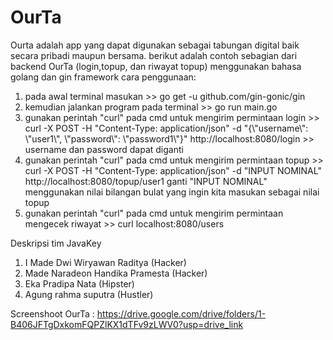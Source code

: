 # OurTa

Ourta adalah app yang dapat digunakan sebagai tabungan digital baik secara pribadi maupun bersama.
berikut adalah contoh sebagian dari backend OurTa (login,topup, dan riwayat topup) menggunakan bahasa golang dan gin framework
cara penggunaan:
1. pada awal terminal masukan >>
   go get -u github.com/gin-gonic/gin
2. kemudian jalankan program pada terminal >>
   go run main.go
3. gunakan perintah "curl" pada cmd untuk mengirim permintaan login >>
   curl -X POST -H "Content-Type: application/json" -d "{\\"username\\": \\"user1\\", \\"password\\": \\"password1\\"}" http://localhost:8080/login >>
   username dan password dapat diganti
4. gunakan perintah "curl" pada cmd untuk mengirim permintaan topup >>
   curl -X POST -H "Content-Type: application/json" -d "INPUT NOMINAL" http://localhost:8080/topup/user1
   ganti "INPUT NOMINAL" menggunakan nilai bilangan bulat yang ingin kita masukan sebagai nilai topup
5. gunakan perintah "curl" pada cmd untuk mengirim permintaan mengecek riwayat >>
   curl localhost:8080/users

Deskripsi tim JavaKey
1. I Made Dwi Wiryawan Raditya      (Hacker)
2. Made Naradeon Handika Pramesta   (Hacker)
3. Eka Pradipa Nata                 (Hipster)
4. Agung rahma suputra              (Hustler)

Screenshoot OurTa : 
https://drive.google.com/drive/folders/1-B406JFTgDxkomFQPZlKX1dTFv9zLWV0?usp=drive_link



  
   
